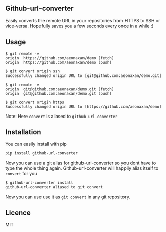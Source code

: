 ## Github-url-converter

Easily converts the remote URL in your repositories from HTTPS to SSH or vice-versa.
Hopefully saves you a few seconds every once in a while :)

## Usage

```
$ git remote -v
origin	https://github.com/aeonaxan/demo (fetch)
origin	https://github.com/aeonaxan/demo (push)

$ git convert origin ssh
Successfully changed origin URL to [git@github.com:aeonaxan/demo.git]

$ git remote -v
origin	git@github.com:aeonaxan/demo.git (fetch)
origin	git@github.com:aeonaxan/demo.git (push)

$ git convert origin https
Successfully changed origin URL to [https://github.com/aeonaxan/demo]
```

Note: Here `convert` is aliased to `github-url-converter`

## Installation

You can easily install with pip
```
pip install github-url-converter
````

Now you can use a git alias for github-url-converter so you dont have to type the whole thing again.
Github-url-converter will happily alias itself to `convert` for you

```
$ github-url-converter install
github-url-converter aliased to git convert
```

Now you can use use it as `git convert` in any git repository.

## Licence

MIT

